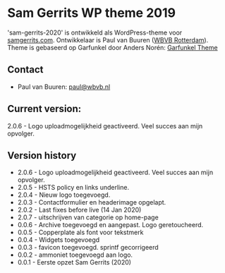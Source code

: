 # Sam Gerrits WP theme 2019

'sam-gerrits-2020' is ontwikkeld als WordPress-theme voor [samgerrits.com](https://samgerrits.com). 
Ontwikkelaar is Paul van Buuren ([WBVB Rotterdam](https://wbvb.nl)).
Theme is gebaseerd op Garfunkel door Anders Norén: [Garfunkel Theme](https://www.andersnoren.se/teman/garfunkel-wordpress-theme/) 


## Contact
* Paul van Buuren: paul@wbvb.nl

## Current version:
2.0.6 - Logo uploadmogelijkheid geactiveerd. Veel succes aan mijn opvolger. 

## Version history
* 2.0.6 - Logo uploadmogelijkheid geactiveerd. Veel succes aan mijn opvolger. 
* 2.0.5 - HSTS policy en links underline.
* 2.0.4 - Nieuw logo toegevoegd.
* 2.0.3 - Contactformulier en headerimage opgelapt.
* 2.0.2 - Last fixes before live (14 Jan 2020)
* 2.0.7 - uitschrijven van categorie op home-page
* 0.0.6 - Archive toegevoegd en aangepast. Logo geretoucheerd.
* 0.0.5 - Copperplate als font voor tekstmerk
* 0.0.4 - Widgets toegevoegd
* 0.0.3 - favicon toegevoegd. sprintf gecorrigeerd
* 0.0.2 - ammoniet toegevoegd aan logo.
* 0.0.1 - Eerste opzet Sam Gerrits (2020)
